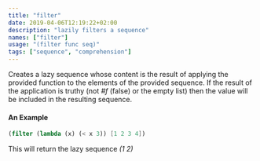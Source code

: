 ```yaml
---
title: "filter"
date: 2019-04-06T12:19:22+02:00
description: "lazily filters a sequence"
names: ["filter"]
usage: "(filter func seq)"
tags: ["sequence", "comprehension"]
---
```


Creates a lazy sequence whose content is the result of applying the provided function to the elements of the provided sequence. If the result of the application is truthy (not _#f_ (false) or the empty list) then the value will be included in the resulting sequence.

#### An Example

```scheme
(filter (lambda (x) (< x 3)) [1 2 3 4])
```

This will return the lazy sequence _(1 2)_
